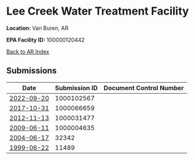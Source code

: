 # Lee Creek Water Treatment Facility

**Location:** Van Buren, AR

**EPA Facility ID:** 100000120442

[Back to AR Index](../../index.md)

## Submissions

| Date | Submission ID | Document Control Number |
|------|--------------|-------------------------|
| [2022-09-20](submissions/1000102567.md) | 1000102567 |  |
| [2017-10-31](submissions/1000066659.md) | 1000066659 |  |
| [2012-11-13](submissions/1000031477.md) | 1000031477 |  |
| [2009-06-11](submissions/1000004635.md) | 1000004635 |  |
| [2004-06-17](submissions/32342.md) | 32342 |  |
| [1999-06-22](submissions/11489.md) | 11489 |  |
